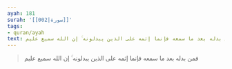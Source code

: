 ```yaml
---
ayah: 181
surah: '[[002|سورة]]'
tags:
- quran/ayah
text: فمن بدله بعد ما سمعه فإنما إثمه على الذين يبدلونه ۚ إن الله سميع عليم
---
```

> فمن بدله بعد ما سمعه فإنما إثمه على الذين يبدلونه ۚ إن الله سميع عليم

